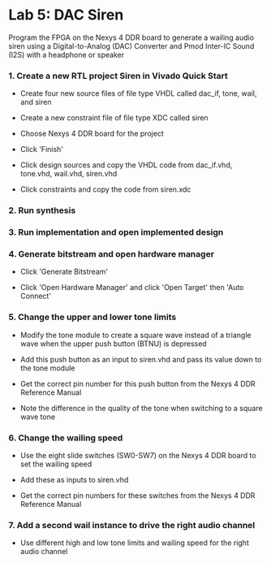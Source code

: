 # Lab 5: DAC Siren

Program the FPGA on the Nexys 4 DDR board to generate a wailing audio siren using a Digital-to-Analog (DAC) Converter and Pmod Inter-IC Sound (I2S) with a headphone or speaker

### 1. Create a new RTL project Siren in Vivado Quick Start

* Create four new source files of file type VHDL called dac_if, tone, wail, and siren

* Create a new constraint file of file type XDC called siren

* Choose Nexys 4 DDR board for the project

* Click 'Finish'

* Click design sources and copy the VHDL code from dac_if.vhd, tone.vhd, wail.vhd, siren.vhd

* Click constraints and copy the code from siren.xdc

### 2. Run synthesis

### 3. Run implementation and open implemented design

### 4. Generate bitstream and open hardware manager

* Click 'Generate Bitstream'

* Click 'Open Hardware Manager' and click 'Open Target' then 'Auto Connect'

### 5. Change the upper and lower tone limits

* Modify the tone module to create a square wave instead of a triangle wave when the upper push button (BTNU) is depressed

* Add this push button as an input to siren.vhd and pass its value down to the tone module

* Get the correct pin number for this push button from the Nexys 4 DDR Reference Manual

* Note the difference in the quality of the tone when switching to a square wave tone

### 6. Change the wailing speed

* Use the eight slide switches (SW0-SW7) on the Nexys 4 DDR board to set the wailing speed

* Add these as inputs to siren.vhd

* Get the correct pin numbers for these switches from the Nexys 4 DDR Reference Manual

### 7. Add a second wail instance to drive the right audio channel

* Use different high and low tone limits and wailing speed for the right audio channel
